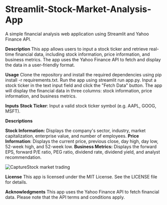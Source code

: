 # Streamlit-Stock-Market-Analysis-App

A simple financial analysis web application using Streamlit and Yahoo Finance API.

**Description**
This app allows users to input a stock ticker and retrieve real-time financial data, including stock information, price information, and business metrics. The app uses the Yahoo Finance API to fetch and display the data in a user-friendly format.

**Usage**
Clone the repository and install the required dependencies using pip install -r requirements.txt.
Run the app using streamlit run app.py.
Input a stock ticker in the text input field and click the "Fetch Data" button.
The app will display the financial data in three columns: stock information, price information, and business metrics.

**Inputs**
**Stock Ticker**: Input a valid stock ticker symbol (e.g. AAPL, GOOG, MSFT).

**Descriptions**

**Stock Information:** Displays the company's sector, industry, market capitalization, enterprise value, and number of employees.
**Price Information**: Displays the current price, previous close, day high, day low, 52-week high, and 52-week low.
**Business Metrics:** Displays the forward EPS, forward P/E ratio, PEG ratio, dividend rate, dividend yield, and analyst recommendation.

![CaptureStock market trading](https://github.com/user-attachments/assets/2d834500-88e7-4529-a943-d79120413ae0)


**License**
This app is licensed under the MIT License. See the LICENSE file for details.

**Acknowledgments**
This app uses the Yahoo Finance API to fetch financial data. Please note that the API terms and conditions apply.

